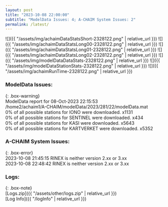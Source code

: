 ```yaml
---
layout: post
title: "2023-10-08 22:00:00"
subtitle: "ModelData Issues: 4; A-CHAIM System Issues: 2"
permalink: /latest/
---
```


![]({{ "/assets/img/achaimDataStatsShort-2328122.png" | relative_url }})
![]({{ "/assets/img/achaimDataStatsLong00-2328122.png" | relative_url }})
![]({{ "/assets/img/achaimDataStatsLong01-2328122.png" | relative_url }})
![]({{ "/assets/img/achaimDataStatsLong02-2328122.png" | relative_url }})
![]({{ "/assets/img/modelDataDataStats-2328122.png" | relative_url }})
![]({{ "/assets/img/modelDataStationStats-2328122.png" | relative_url }})
![]({{ "/assets/img/achaimRunTime-2328122.png" | relative_url }})


### ModelData Issues:  
  
{: .box-warning}  
 ModelData report for 08-Oct-2023 22:15:53   
 /home2/achaim1/A-CHAIM/modelData/2023/281/22/modelData.mat   
 0% of all possible stations for IONO were downloaded. x1131   
 0% of all possible stations for SENTINEL were downloaded. x434   
 0% of all possible stations for KASI were downloaded. x5643   
 0% of all possible stations for KARTVERKET were downloaded. x5352   
  
### A-CHAIM System Issues:  
  
{: .box-error}  
2023-10-08 21:45:15 RINEX is neither version 2.xx or 3.xx  
2023-10-08 22:48:42 RINEX is neither version 2.xx or 3.xx  

### Logs:  
  
{: .box-note}  
[Logs.zip]({{ "/assets/other/logs.zip" | relative_url }})  
[Log Info]({{ "/logInfo" | relative_url }})  
